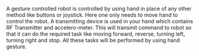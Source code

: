 A gesture controlled robot is controlled by using hand in place of any other method like buttons or joystick. Here one only needs to move hand to control the robot. A transmitting device is used in your hand which contains RF Transmitter and accelero-meter. This will transmit command to robot so that it can do the required task like moving forward, reverse, turning left, turning right and stop. All these tasks will be performed by using hand gesture.
